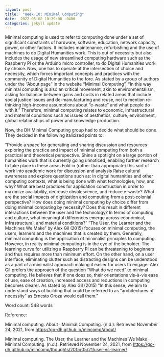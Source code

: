 ```yaml
---
layout: post
title:  "Week 10: Minimal Computing"
date:  2022-05-08 10:29:00 -0400
categories: jekyll update
---
```


Minimal computing is used to refer to computing done under a set of significant constraints of hardware, software, education, network capacity, power, or other factors. It includes maintenance, refurbishing and the use of machines to do Digital Humanities work. This is out of necessity but also includes the usage of new streamlined computing hardware such as the Raspberry Pi or the Arduino micro controller, to do Digital Humanities work by choice. Now, one has to operate at the intersection of choice and necessity, which forces important concepts and practices with the community of Digital Humanities to the fore. As stated by a group of authors under the “About page” in the website “Minimal Computing”, “In this way minimal computing is also an critical movement, akin to environmentalism, asking for balance between gains and costs in related areas that include social justice issues and de-manufacturing and reuse, not to mention re-thinking high-income assumptions about “e-waste” and what people do with it.” Therefore, minimal computing relates to economic, infrastructural and material conditions such as issues of aesthetics, culture, environment, global relationships of power and knowledge production.

Now, the DH Minimal Computing group had to decide what should be done. They decided in the following italicized points to:

“Provide a space for generating and sharing discussion and resources exploring the practice and impact of minimal computing from both a practical and theoretical perspective.
Shine a spotlight on a large portion of humanities work that is currently going unnoticed, enabling further research to take place in these areas
Fold in (rather than appropriate) this sort of work into academic work for discussion and analysis
Raise cultural awareness and explore questions such as:
In digital humanities and other computing contexts, what is being done with what technologies, how, and why?
What are best practices for application construction in order to maximize availability, decrease obsolescence, and reduce e-waste?
What are the social impacts of digitization and computing from a post-colonial perspective?
How does doing minimal computing by choice differ from doing minimal computing by necessity? Does this result in different interactions between the user and the technology?
In terms of computing and culture, what meaningful differences emerge across economical, infrastructural, and material conditions?”
“The User, the Learner and the Machines We Make” by Alex Gil (2015) focuses on minimal computing, the users, learners and the machines that is created by them. Generally, minimal computing is the application of minimalist principles to computing. However, in reality minimal computing is in the eye of the beholder.  The learning curve for utilizing a Raspberry Pi can be threatening to beginners and thus requires more than minimum effort. On the other hand, on a user interface, eliminating clutter such as distracting designs can be understood as a part of a minimalist approach making it easier for users to engage. Alex Gil prefers the approach of the question “What do we need” to minimal computing. He believes that if one does so, their orientations vis-à-vis ease of use, ease of creation, increased access and reductions in computing becomes clearer. As stated by Alex Gil (2015) “In this sense, we aim to understand ways of building that could be referred to as “architectures of necessity” as Ernesto Oroza would call them.”

Word count: 548 words

Reference:

Minimal computing. About · Minimal Computing. (n.d.). Retrieved November 24, 2021, from https://go-dh.github.io/mincomp/about/

Minimal computing. The User, the Learner and the Machines We Make · Minimal Computing. (n.d.). Retrieved November 24, 2021, from https://go-dh.github.io/mincomp/thoughts/2015/05/21/user-vs-learner/  